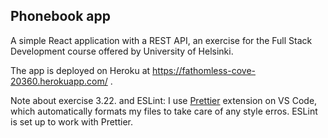 ## Phonebook app

A simple React application with a REST API, an exercise for the Full Stack Development course offered by University of Helsinki.

The app is deployed on Heroku at https://fathomless-cove-20360.herokuapp.com/ .

Note about exercise 3.22. and ESLint: I use [Prettier](https://prettier.io/) extension on VS Code, which automatically formats my files to take care of any style erros. ESLint is set up to work with Prettier.
